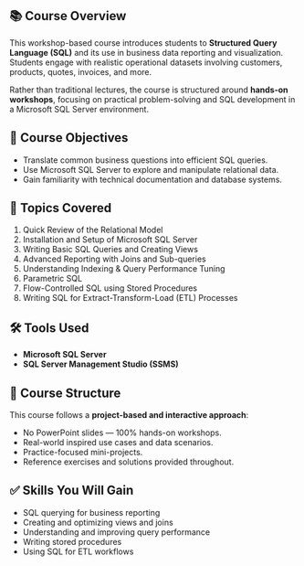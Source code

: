 ## 📚 Course Overview

This workshop-based course introduces students to **Structured Query Language (SQL)** and its use in business data reporting and visualization. Students engage with realistic operational datasets involving customers, products, quotes, invoices, and more.

Rather than traditional lectures, the course is structured around **hands-on workshops**, focusing on practical problem-solving and SQL development in a Microsoft SQL Server environment.

## 🎯 Course Objectives

- Translate common business questions into efficient SQL queries.
- Use Microsoft SQL Server to explore and manipulate relational data.
- Gain familiarity with technical documentation and database systems.

## 🧠 Topics Covered

1. Quick Review of the Relational Model  
2. Installation and Setup of Microsoft SQL Server  
3. Writing Basic SQL Queries and Creating Views  
4. Advanced Reporting with Joins and Sub-queries  
5. Understanding Indexing & Query Performance Tuning  
6. Parametric SQL  
7. Flow-Controlled SQL using Stored Procedures  
8. Writing SQL for Extract-Transform-Load (ETL) Processes  

## 🛠️ Tools Used

- **Microsoft SQL Server**
- **SQL Server Management Studio (SSMS)**

## 💼 Course Structure

This course follows a **project-based and interactive approach**:

- No PowerPoint slides — 100% hands-on workshops.
- Real-world inspired use cases and data scenarios.
- Practice-focused mini-projects.
- Reference exercises and solutions provided throughout.


## ✅ Skills You Will Gain

- SQL querying for business reporting
- Creating and optimizing views and joins
- Understanding and improving query performance
- Writing stored procedures
- Using SQL for ETL workflows

